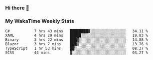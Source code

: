 ### Hi there 👋

<!--
**royschrauwen/royschrauwen** is a ✨ _special_ ✨ repository because its `README.md` (this file) appears on your GitHub profile.

Here are some ideas to get you started:

- 🔭 I’m currently working on ...
- 🌱 I’m currently learning ...
- 👯 I’m looking to collaborate on ...
- 🤔 I’m looking for help with ...
- 💬 Ask me about ...
- 📫 How to reach me: ...
- 😄 Pronouns: ...
- ⚡ Fun fact: ...
-->


### My WakaTime Weekly Stats
<!--START_SECTION:waka-->

```text
C#           7 hrs 43 mins   ████████▓░░░░░░░░░░░░░░░░   34.11 %
XAML         4 hrs 29 mins   █████░░░░░░░░░░░░░░░░░░░░   19.83 %
Binary       3 hrs 22 mins   ███▓░░░░░░░░░░░░░░░░░░░░░   14.88 %
Blazor       3 hrs 7 mins    ███▒░░░░░░░░░░░░░░░░░░░░░   13.76 %
TypeScript   1 hr 53 mins    ██░░░░░░░░░░░░░░░░░░░░░░░   08.37 %
SCSS         44 mins         ▓░░░░░░░░░░░░░░░░░░░░░░░░   03.27 %
```

<!--END_SECTION:waka-->
